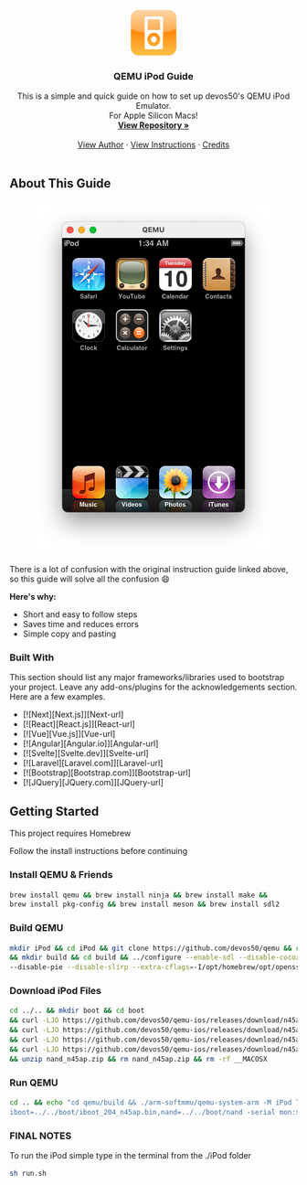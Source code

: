 <br />
<div align="center">
  <a href="https://github.com/othneildrew/Best-README-Template">
    <img src="images/logo.png" alt="Logo" width="80" height="80">
  </a>

  <h3 align="center">QEMU iPod Guide</h3>

  <p align="center">
    This is a simple and quick guide on how to set up devos50's QEMU iPod Emulator.
    <br />
    For Apple Silicon Macs!
    <br />
    <a href="https://github.com/devos50/qemu"><strong>View Repository »</strong></a>
    <br />
    <br />
    <a href="https://github.com/devos50">View Author</a>
    ·
    <a href="https://devos50.github.io/blog/2022/ipod-touch-qemu-pt2">View Instructions</a>
    ·
    <a href="https://github.com/othneildrew/Best-README-Template/blob/master/README.md">Credits</a>
    <br />
    <br />
  </p>
</div>

## About This Guide

<p align="center">
  <img src="images/iPod.png" alt="iPod Screenshot">
</p>

There is a lot of confusion with the original instruction guide linked above, so this guide will solve all the confusion :smile:

<b>Here's why:</b>
* Short and easy to follow steps
* Saves time and reduces errors
* Simple copy and pasting

### Built With

This section should list any major frameworks/libraries used to bootstrap your project. Leave any add-ons/plugins for the acknowledgements section. Here are a few examples.

* [![Next][Next.js]][Next-url]
* [![React][React.js]][React-url]
* [![Vue][Vue.js]][Vue-url]
* [![Angular][Angular.io]][Angular-url]
* [![Svelte][Svelte.dev]][Svelte-url]
* [![Laravel][Laravel.com]][Laravel-url]
* [![Bootstrap][Bootstrap.com]][Bootstrap-url]
* [![JQuery][JQuery.com]][JQuery-url]

## Getting Started

This project requires Homebrew

Follow the install instructions before continuing

### Install QEMU & Friends

```sh
brew install qemu && brew install ninja && brew install make &&
brew install pkg-config && brew install meson && brew install sdl2
```

### Build QEMU

```sh
mkdir iPod && cd iPod && git clone https://github.com/devos50/qemu && cd qemu && git checkout ipod_touch_1g
&& mkdir build && cd build && ../configure --enable-sdl --disable-cocoa --target-list=arm-softmmu --disable-capstone
--disable-pie --disable-slirp --extra-cflags=-I/opt/homebrew/opt/openssl@3/include --extra-ldflags='-L/opt/homebrew/opt/openssl@3/lib -lcrypto' && make -j8
```

### Download iPod Files

```sh
cd ../.. && mkdir boot && cd boot
&& curl -LJO https://github.com/devos50/qemu-ios/releases/download/n45ap_v1/bootrom_s5l8900
&& curl -LJO https://github.com/devos50/qemu-ios/releases/download/n45ap_v1/iboot_204_n45ap.bin
&& curl -LJO https://github.com/devos50/qemu-ios/releases/download/n45ap_v1/nand_n45ap.zip
&& curl -LJO https://github.com/devos50/qemu-ios/releases/download/n45ap_v1/nor_n45ap.bin
&& unzip nand_n45ap.zip && rm nand_n45ap.zip && rm -rf __MACOSX
```
### Run QEMU

```sh
cd .. && echo "cd qemu/build && ./arm-softmmu/qemu-system-arm -M iPod Touch,bootrom=../../boot/bootrom_s5l8900,
iboot=../../boot/iboot_204_n45ap.bin,nand=../../boot/nand -serial mon:stdio -cpu max -m 1G -d unimp -pflash ../../boot/nor_n45ap.bin" > run.sh && sh run.sh
```

### FINAL NOTES

To run the iPod simple type in the terminal from the ./iPod folder

```sh
sh run.sh
```
